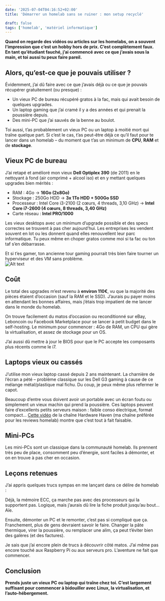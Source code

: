 ```yaml
---
date: '2025-07-04T04:16:52+02:00'
title: 'Démarrer un homelab sans se ruiner : mon setup recyclé'

draft: false
tags: ['homelab', 'matériel informatique']
---
```

**Quand on regarde des vidéos ou articles sur les homelabs, on a souvent l’impression que c’est un hobby hors de prix. C’est complètement faux. En tant qu’étudiant fauché, j’ai commencé avec ce que j’avais sous la main, et toi aussi tu peux faire pareil.**

## Alors, qu’est-ce que je pouvais utiliser ?
Évidemment, j’ai dû faire avec ce que j’avais déjà ou ce que je pouvais récupérer gratuitement (ou presque) :
- Un vieux PC de bureau récupéré gratos à la fac, mais qui avait besoin de quelques upgrades.
- Un laptop gaming que j’ai cramé il y a des années et qui prenait la poussière depuis.
- Des mini-PC que j’ai sauvés de la benne au boulot.

Toi aussi, t’as probablement un vieux PC ou un laptop à moitié mort qui traîne quelque part. Si c’est le cas, t’as peut-être déjà ce qu’il faut pour te lancer dans un homelab – du moment que t’as un minimum de **CPU**, **RAM** et de **stockage**.

## Vieux PC de bureau
J’ai retapé et amélioré mon vieux **Dell Optiplex 390** (de 2011) en le nettoyant à fond (air comprimé + alcool iso) et en y mettant quelques upgrades bien mérités :
- RAM : 4Go -> **16Go (2x8Go)**
- Stockage : 250Go HDD -> **3x 1To HDD + 500Go SSD**
- Processeur : Intel Core i3-2100 (2 cœurs, 4 threads, 3,10 GHz) -> **Intel Core i7-2600 (4 cœurs, 8 threads, 3,40 GHz)**
- Carte réseau : **Intel PRO/1000**

Les vieux desktops avec un minimum d’upgrade possible et des specs correctes se trouvent à pas cher aujourd’hui. Les entreprises les vendent souvent en lot ou les donnent quand elles renouvellent leur parc informatique. Tu peux même en choper gratos comme moi si ta fac ou ton taf s’en débarrasse.

Et si t’es gamer, ton ancienne tour gaming pourrait très bien faire tourner un hyperviseur et des VM sans problème.  
![Alt text](OriginalJPG.avif "Dell Optiplex 390 différents formats")

## Coût
Le total des upgrades m’est revenu à **environ 110€**, vu que la majorité des pièces étaient d’occasion (sauf la RAM et le SSD). J’aurais pu payer moins en attendant les bonnes affaires, mais j’étais trop impatient de me lancer dans le monde du homelab.

On trouve facilement du matos d’occasion ou reconditionné sur eBay, Leboncoin ou Facebook Marketplace pour se lancer à petit budget dans le self-hosting. Le minimum pour commencer : 4Go de RAM, un CPU qui gère la virtualisation, et assez de stockage pour un OS.

J’ai aussi dû mettre à jour le BIOS pour que le PC accepte les composants plus récents comme le i7.

## Laptops vieux ou cassés
J’utilise mon vieux laptop cassé depuis 2 ans maintenant. La charnière de l’écran a pété – problème classique sur les Dell G3 gaming à cause de ce mélange métal/plastique mal fichu. Du coup, je peux même plus refermer le capot.

Beaucoup d’entre vous doivent avoir un portable avec un écran foutu ou simplement un vieux machin qui prend la poussière. Ces laptops peuvent faire d’excellents petits serveurs maison : faible conso électrique, format compact... [Cette vidéo](https://www.youtube.com/watch?v=CIBmVXteOcI) de la chaîne Hardware Haven (ma chaîne préférée pour les reviews homelab) montre que c’est tout à fait faisable.

## Mini-PCs
Les mini-PCs sont un classique dans la communauté homelab. Ils prennent très peu de place, consomment peu d’énergie, sont faciles à démonter, et on en trouve à pas cher en occasion.

## Leçons retenues
J’ai appris quelques trucs sympas en me lançant dans ce délire de homelab :

Déjà, la mémoire ECC, ça marche pas avec des processeurs qui la supportent pas. Logique, mais j’aurais dû lire la fiche produit jusqu’au bout… Aïe.

Ensuite, démonter un PC et le remonter, c’est pas si compliqué que ça. Franchement, plus de gens devraient savoir le faire. Changer la pâte thermique, virer la poussière, ou remplacer une alim, ça peut t’éviter bien des galères (et des factures).

Je sais que j’ai encore plein de trucs à découvrir côté matos. J’ai même pas encore touché aux Raspberry Pi ou aux serveurs pro. L’aventure ne fait que commencer.

## Conclusion
**Prends juste un vieux PC ou laptop qui traîne chez toi. C’est largement suffisant pour commencer à bidouiller avec Linux, la virtualisation, et l’auto-hébergement.**
